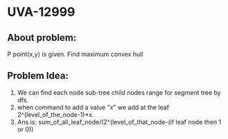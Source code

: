 # UVA-12999

## About problem:  
P point(x,y) is given. Find maximum convex hull 
  

## Problem Idea:  

 1. We can find each node sub-tree child nodes range for segment tree  by  dfs.
 2. when command to add a value "x" we add at the leaf 2^(level_of_the_node-1)*x.
 3. Ans is: sum_of_all_leaf_node/(2^(level_of_that_node-(if leaf node then 1 or 0))
<!--stackedit_data:
eyJoaXN0b3J5IjpbLTE5NDU1NjYyMjldfQ==
-->